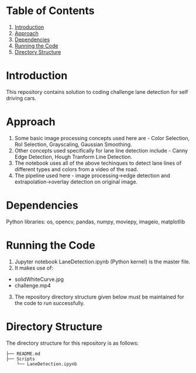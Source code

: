# Table of Contents
1. [Introduction](README.md#introduction)
2. [Approach](README.md#approach)
3. [Dependencies](README.md#dependencies)
4. [Running the Code](README.md#running-the-code)
5. [Directory Structure](README.md#directory-structure)


# Introduction

This repository contains solution to coding challenge lane detection for self driving cars.


# Approach

1. Some basic image processing concepts used here are - Color Selection, RoI Selection, Grayscaling, Gaussian Smoothing.
2. Other concepts used specifically for lane line detection include - Canny Edge Detection, Hough Tranform Line Detection.
4. The notebook uses all of the above techinques to detect lane lines of different types and colors from a video of the road.
5. The pipeline used here - image processing->edge detection and extrapolation->overlay detection on original image.


# Dependencies
Python libraries: os, opencv, pandas, numpy, moviepy, imageio, matplotlib


# Running the Code
1. Jupyter notebook LaneDetection.ipynb (Python kernel) is the master file.
2. It makes use of:
  - solidWhiteCurve.jpg
  - challenge.mp4
3. The repository directory structure given below must be maintained for the code to run successfully.


# Directory Structure
The directory structure for this repository is as follows:
    
    ├── README.md 
    ├── Scripts
        └── LaneDetection.ipynb
